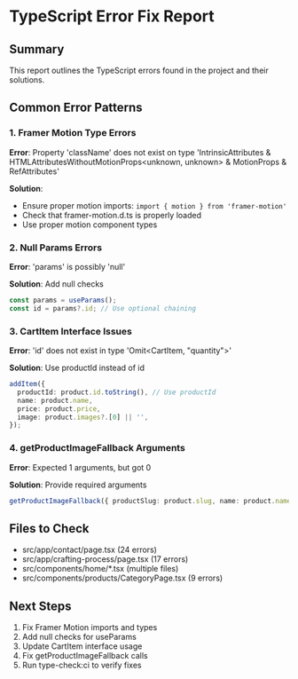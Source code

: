 
# TypeScript Error Fix Report

## Summary
This report outlines the TypeScript errors found in the project and their solutions.

## Common Error Patterns

### 1. Framer Motion Type Errors
**Error**: Property 'className' does not exist on type 'IntrinsicAttributes & HTMLAttributesWithoutMotionProps<unknown, unknown> & MotionProps & RefAttributes<unknown>'

**Solution**: 
- Ensure proper motion imports: `import { motion } from 'framer-motion'`
- Check that framer-motion.d.ts is properly loaded
- Use proper motion component types

### 2. Null Params Errors
**Error**: 'params' is possibly 'null'

**Solution**: Add null checks
```typescript
const params = useParams();
const id = params?.id; // Use optional chaining
```

### 3. CartItem Interface Issues
**Error**: 'id' does not exist in type 'Omit<CartItem, "quantity">'

**Solution**: Use productId instead of id
```typescript
addItem({
  productId: product.id.toString(), // Use productId
  name: product.name,
  price: product.price,
  image: product.images?.[0] || '',
});
```

### 4. getProductImageFallback Arguments
**Error**: Expected 1 arguments, but got 0

**Solution**: Provide required arguments
```typescript
getProductImageFallback({ productSlug: product.slug, name: product.name })
```

## Files to Check
- src/app/contact/page.tsx (24 errors)
- src/app/crafting-process/page.tsx (17 errors)
- src/components/home/*.tsx (multiple files)
- src/components/products/CategoryPage.tsx (9 errors)

## Next Steps
1. Fix Framer Motion imports and types
2. Add null checks for useParams
3. Update CartItem interface usage
4. Fix getProductImageFallback calls
5. Run type-check:ci to verify fixes
